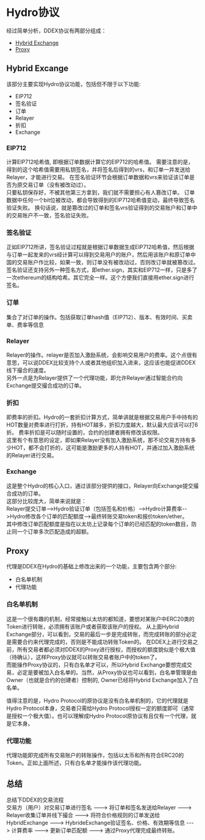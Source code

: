 # Hydro协议

经过简单分析，DDEX协议有两部分组成：
* [Hybrid Exchange](https://etherscan.io/address/0xe2a0bfe759e2a4444442da5064ec549616fff101)
* [Proxy](https://etherscan.io/address/0x74622073a4821dbfd046e9aa2ccf691341a076e1)

## Hybrid Excange
该部分主要实现Hydro协议功能，包括但不限于以下功能:
* EIP712 
* 签名验证
* 订单
* Relayer
* 折扣
* Exchange

### EIP712
计算EIP712哈希值, 即根据订单数据计算它的EIP712的哈希值。
需要注意的是，得到的这个哈希值需要用私钥签名，并将签名后得到的vrs，和订单一并发送给Relayer，才能进行交易。
在签名验证环节会根据订单数据和vrs来验证该订单是否为原交易订单（没有被改动过）。  
只要私钥保存好，不被其他第三方拿到，我们就不需要担心有人篡改订单。
订单数据中任何一个bit位被改动，都会导致得到的EIP712哈希值变动，最终导致签名验证失败。
换句话说，就是篡改过的订单和签名vrs验证得到的交易账户和订单中的交易账户不一致，签名验证失败。

### 签名验证
正如EIP712所讲，签名验证过程就是根据订单数据生成EIP712哈希值，然后根据与订单一起发来的vrs经计算可以得到交易用户的账户，然后用该账户和原订单中国的交易账户作比较，如果一致，则订单没有被改动过，否则改订单就被篡改过。  
签名验证还支持另外一种签名方式，即ether.sign，其实和EIP712一样，只是多了一次ethereum的结构哈希。其它完全一样。这个方便我们直接用ether.sign进行签名。

### 订单
集合了对订单的操作。包括获取订单hash值（EIP712）、版本、有效时间、买卖单、费率等信息

### Relayer
Relayer的操作。relayer是否加入激励系统，会影响交易用户的费率。这个点很有意思，可以说DDEX比较支持个人或者其他组织加入进来，这应该也能促进DDEX线下撮合的速度。  
另外一点是为Relayer提供了一个代理功能，即允许Relayer通过智能合约向Exchange提交撮合成功的订单。

### 折扣
即费率的折扣。Hydro的一套折扣计算方式，简单讲就是根据交易用户手中持有的HOT数量对费率进行打折，持有HOT越多，折扣力度越大，默认最大应该可以打6折。
费率折扣是可以随时设置的，合约的创建者拥有修改该权限。  
这里有个有意思的设定，即如果Relayer没有加入激励系统，那不论交易方持有多少HOT，都不会打折的，这可能是激励更多的人持有HOT，并通过加入激励系统的Relayer进行交易。

### Exchange
这是整个Hydro的核心入口，通过该部分提供的接口，Relayer向Exchange提交撮合成功的订单。  
这部分比较庞大，简单来说就是：  
Relayer提交订单-->Hydro验证订单（包括签名和价格）-->Hydro计算费率-->Hydro修改各个订单的匹配额度-->最终转账交易token和报价token/ether。  
其中修改订单匹配额度是指在以太坊上记录每个订单的已经匹配的token数目，防止同一个订单多次匹配造成的超额。


## Proxy
代理是DDEX在Hydro的基础上修改出来的一个功能，主要包含两个部分:
* 白名单机制
* 代理功能

### 白名单机制
这是一个很有趣的机制，经常接触以太坊的都知道，要想对某账户中ERC20类的Token进行转账，必须拥有该账户或者获取该账户的授权。
从上面Hybrid Exchange部分，可以看到，交易的最后一步是完成转账，而完成转账的部分必定是需要合约来代理完成的，否则是不能成功转账Token的。
在DDEX上进行交易之前，所有交易者都必须对DDEX的Proxy进行授权，而授权的额度貌似是个极大值（待确认），这样Proxy协议就可以转账交易者账户中的token了。  
而能操作Proxy协议的，只有白名单才可以，所以Hybrid Exchange要想完成交易，必定是要被加入白名单的。当然，从Proxy协议也可以看到，白名单管理是由Owner（也就是合约的创建者）控制的, Owner已经将Hybrid Exchange加入了白名单。  

值得注意的是，Hydro Protocol的原协议是没有白名单机制的，它的代理就是Hydro Protocol本身，交易者只需给Hydro Protocol授权一定的额度即可（通常是授权一个极大值）。也可以理解成Hydro Protocol原协议有且仅有一个代理，就是它本身。

### 代理功能
代理功能即完成所有交易账户的转账操作，包括以太币和所有符合ERC20的Token。正如上面所述，只有白名单才能操作该代理功能。


## 总结
总结下DDEX的交易流程  
交易方（用户）对交易订单进行签名 ---> 将订单和签名发送给Relayer ---> Relayer收集订单并线下撮合 ---> 将符合价格规则的订单发送给HybridExchange ---> HybrideExchange验证签名、价格、有效期等信息 ---> 计算费率 ---> 更新订单匹配额 ---> 通过Proxy代理完成最终转账。


